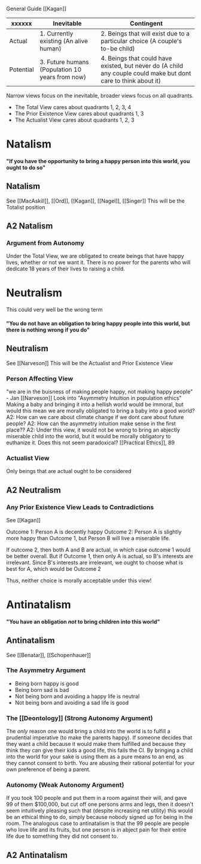 General Guide
[[Kagan]]

| xxxxxx    | Inevitable                                      | Contingent                                                                                                      |
| --------- | ----------------------------------------------- | --------------------------------------------------------------------------------------------------------------- |
| Actual    | 1. Currently existing (An alive human)          | 2. Beings that will exist due to a particular choice (A couple's to-be child)                                   |
| Potential | 3. Future humans (Population 10 years from now) | 4. Beings that could have existed, but never do (A child any couple could make but dont care to think about it) |
Narrow views focus on the inevitable, broader views focus on all quadrants.

- The Total View cares about quadrants 1, 2, 3, 4
- The Prior Existence View cares about quadrants 1, 3
- The Actualist View cares about quadrants 1, 2, 3

# Natalism

#### "If you have the opportunity to bring a happy person into this world, you ought to do so"

## Natalism
See [[MacAskill]], [[Ord]], [[Kagan]], [[Nagel]], [[Singer]]
This will be the Totalist position


## A2 Natalism

### Argument from Autonomy
Under the Total View, we are obligated to create beings that have happy lives, whether or not we want it. There is no power for the parents who will dedicate 18 years of their lives to raising a child. 

# Neutralism
This could very well be the wrong term

#### "You do not have an obligation to bring happy people into this world, but there is nothing wrong if you do"

## Neutralism
See [[Narveson]]
This will be the Actualist and Prior Existence View


### Person Affecting View
"we are in the buisness of making people happy, not making happy people" - Jan [[Narveson]]
Look into "Asymmetry Intuition in population ethics" Making a baby and bringing it into a hellish world would be immoral, but would this mean we are morally obligated to bring a baby into a good world?
	A2: How can we care about climate change if we dont care about future people?
	A2: How can the asymmetry intuition make sense in the first place??
	A2: Under this view, it would not be wrong to bring an abjectly miserable child into the world, but it would be morally obligatory to euthanize it. Does this not seem paradoxical? [[Practical Ethics]], 89


### Actualist View
Only beings that are actual ought to be considered



## A2 Neutralism

### Any Prior Existence View Leads to Contradictions
See [[Kagan]]

Outcome 1: Person A is decently happy
Outcome 2: Person A is slightly more happy than Outcome 1, but Person B will live a miserable life. 

If outcome 2, then both A and B are actual, in which case outcome 1 would be better overall. But if Outcome 1, then only A is actual, so B's interests are irrelevant. Since B's interests are irrelevant, we ought to choose what is best for A, which would be Outcome 2

Thus, neither choice is morally acceptable under this view!


# Antinatalism

#### "You have an obligation *not* to bring children into this world"

## Antinatalism
See [[Benatar]], [[Schopenhauer]]

### The Asymmetry Argument 
- Being born happy is good
- Being born sad is bad
- Not being born and avoiding a happy life is neutral
- Not being born and avoiding a sad life is good

### The [[Deontology]] (Strong Autonomy Argument)
The *only* reason one would bring a child into the world is to fulfill a prudential imperative (to make the parents happy). If someone decides that they want a child because it would make them fulfilled and because they think they can give their kids a good life, this fails the CI. By bringing a child into the world for your sake is using them as a pure means to an end, as they cannot consent to birth. You are abusing their rational potential for your own preference of being a parent.

### Autonomy (Weak Autonomy Argument)
If you took 100 people and put them in a room against their will, and gave 99 of them $100,000, but cut off one persons arms and legs, then it doesn't seem intuitively pleasing such that (despite increasing net utility) this would be an ethical thing to do, simply because nobody signed up for being in the room. The analogous case to antinatalism is that the 99 people are people who love life and its fruits, but one person is in abject pain for their entire life due to something they did not consent to.

## A2 Antinatalism